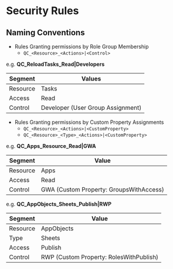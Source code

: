 # Security Rules

## Naming Conventions

- Rules Granting permissions by Role Group Membership
  - `QC_<Resource>_<Actions>|<Control>`

e.g. **QC_ReloadTasks_Read|Developers**

| Segment  | Values                            |
| -------- | --------------------------------- |
| Resource | Tasks                             |
| Access   | Read                              |
| Control     | Developer (User Group Assignment) |


- Rules Granting permissions by Custom Property Assignments
  - `QC_<Resource>_<Actions>|<CustomProperty>`
  - `QC_<Resource>_<Type>_<Actions>|<CustomProperty>`

e.g. **QC_Apps_Resource_Read|GWA**

| Segment        | Value                                   |
| -------------- | --------------------------------------- |
| Resource       | Apps                                  |
| Access         | Read                                    |
| Control | GWA (Custom Property: GroupsWithAccess) |

e.g. **QC_AppObjects_Sheets_Publish|RWP**

| Segment        | Value                                   |
| -------------- | --------------------------------------- |
| Resource       | AppObjects                              |
| Type           | Sheets                                  |
| Access         | Publish                                 |
| Control | RWP (Custom Property: RolesWithPublish) |
